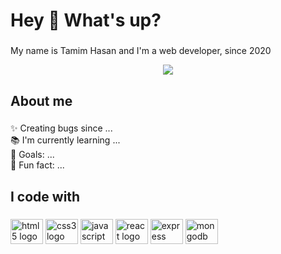 <h1 align="left">Hey 👋 What's up?</h1>

###

<p align="left">My name is Tamim Hasan and I'm a web developer, since 2020 </p>
<div align="center">
  <img height="auto" src="https://scontent.fdac68-1.fna.fbcdn.net/v/t39.30808-6/320019962_1231655280781787_4872178711854131663_n.jpg?_nc_cat=108&ccb=1-7&_nc_sid=730e14&_nc_eui2=AeHEEhh8YjGGPIQQmLm-qAl8DrOnvJ8QUCwOs6e8nxBQLMe_L3s8UcldZp7bS3w6kAcwjg_qOboKLjLTnkx25BpF&_nc_ohc=_1NvZyVnZEoAX8kr2Aj&_nc_zt=23&_nc_ht=scontent.fdac68-1.fna&oh=00_AfDWetdBr40uRzSZV84zkRPPx9WvBMaIF3iHQtGSYd0_oA&oe=6417464A"  />
</div>

###

<h2 align="left">About me</h2>

###

<p align="left">✨ Creating bugs since ...<br>📚 I'm currently learning ...<br>🎯 Goals: ...<br>🎲 Fun fact: ...</p>

###

<h2 align="left">I code with</h2>

###

<div align="left">
  <img src="https://cdn.jsdelivr.net/gh/devicons/devicon/icons/html5/html5-original.svg" height="40" width="52" alt="html5 logo"  />
  <img src="https://cdn.jsdelivr.net/gh/devicons/devicon/icons/css3/css3-original.svg" height="40" width="52" alt="css3 logo"  />
  <img src="https://cdn.jsdelivr.net/gh/devicons/devicon/icons/javascript/javascript-original.svg" height="40" width="52" alt="javascript logo"  />
  <img src="https://cdn.jsdelivr.net/gh/devicons/devicon/icons/react/react-original.svg" height="40" width="52" alt="react logo"  />
  <img src="https://cdn.jsdelivr.net/gh/devicons/devicon/icons/express/express-original.svg" height="40" width="52" alt="express logo"  />
  <img src="https://cdn.jsdelivr.net/gh/devicons/devicon/icons/mongodb/mongodb-original.svg" height="40" width="52" alt="mongodb logo"  />
</div>

###

<br clear="both">

###

###

